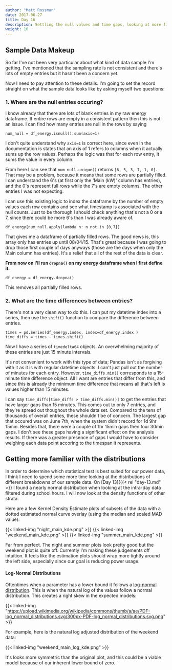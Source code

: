 ```yaml
---
author: "Matt Rossman"
date: 2017-06-27
title: Day 16
description: Settling the null values and time gaps, looking at more filtered sample density estimations
weight: 10
---
```


## Sample Data Makeup
So far I've not been very particular about what kind of data sample I'm getting. I've mentioned that the sampling rate is not consistent and there's lots of empty entries but it hasn't been a concern yet.

Now I need to pay attention to these details. I'm going to set the record straight on what the sample data looks like by asking myself two questions:

### 1. Where are the null entries occuring?

I know already that there are lots of blank entries in my raw energy dataframe. If entire rows are empty in a consistent pattern then this is not an issue. I can find how many entries are null in the rows by saying

	num_null = df_energy.isnull().sum(axis=1)

I don't quite understand why `axis=1` is correct here, since even in the documentation is states that an axis of 1 refers to columns when it actually sums up the row values. Perhaps the logic was that for each row entry, it sums the value in every column.

From here I can see that `num_null.unique()` returns `[6, 5, 3, 7, 1, 0]`. That may be a problem, because it means that some rows are partially filled. I can understand the 6's (at first only the 'Main (kW)' column has entries), and the 0's represent full rows while the 7's are empty columns. The other entries I was not expecting.

I can use this existing logic to index the dataframe by the number of empty values each row contains and see what timestamp is associated with the null counts. Just to be thorough I should check anything that's not a 0 or a 7, since there could be more 6's than I was already aware of.

	df_energy[num_null.apply(lambda n: n not in [0,7]]

That gives me a dataframe of partially filled rows. The good news is, this array only has entries up until 08/04/15. That's great because I was going to drop those first couple of days anyways (those are the days when only the Main column has entries). It's a relief that all of the rest of the data is clear.

**From now on I'll run `dropna()` on my energy dataframe when I first define it.**

	df_energy = df_energy.dropna()

This removes all partially filled rows.

### 2. What are the time differences between entries?

There's not a very clean way to do this. I can put my datetime index into a series, then use the `shift()` function to compare the difference between entries.

	times = pd.Series(df_energy.index, index=df_energy.index )
	time_diffs = times - times.shift()

Now I have a series of `timedelta64` objects. An overwhelming majority of these entries are just 15 minute intervals.

It's not convenient to work with this type of data; Pandas isn't as forgiving with it as it is with regular datetime objects. I can't just pull out the number of minutes for each entry. However, `time_diffs.min()` corresponds to a 15-minute time difference object. All I want are entries that differ from this, and since this is already the minimum time difference that means all that's left is values higher than 15 minutes.

I can say `time_diffs[time_diffs > time_diffs.min()]` to get the entries that have larger gaps than 15 minutes. This comes out to only 7 entries, and they're spread out thoughout the whole data set. Compared to the tens of thousands of overall entries, these shouldn't be of concern. The largest gap that occured was on June 7th, when the system didn't record for 1d 9hr 15min. Besides that, there were a couple of 1hr 15min gaps then four 30min gaps. I don't see these gaps having a significant effect on the analysis results. If there was a greater presence of gaps I would have to consider weighing each data point accoring to the timespan it represents.

## Getting more familiar with the distributions
In order to determine which statistical test is best suited for our power data, I think I need to spend some more time looking at the distributions of different breakdowns of our sample data. On [Day 13]({{< rel "day-13.md" >}} I found a nearly normal distribution when looking at the intra-day data filtered during school hours. I will now look at the density functions of other strata.

Here are a few Kernel Density Estimate plots of subsets of the data with a dotted estimated normal curve overlay (using the median and scaled MAD value):

{{< linked-img "night_main_kde.png" >}}
{{< linked-img "weekend_main_kde.png" >}}
{{< linked-img "summer_main_kde.png" >}}

Far from perfect. The night and summer plots look pretty good but the weekend plot is quite off. Currently I'm making these judgements off intuition. It feels like the estimation plots should wrap more tightly around the left side, especially since our goal is reducing power usage.

#### Log-Normal Distributions
Oftentimes when a parameter has a lower bound it follows a [log-normal distribution](https://en.wikipedia.org/wiki/Log-normal_distribution). This is when the natural log of the values follow a normal distribution. This creates a right skew in the expected models:

{{< linked-img "https://upload.wikimedia.org/wikipedia/commons/thumb/a/ae/PDF-log_normal_distributions.svg/300px-PDF-log_normal_distributions.svg.png" >}}

For example, here is the natural log adjusted distribution of the weekend data:

{{< linked-img "weekend_main_log_kde.png" >}}

It's looks more symmetric than the original plot, and this could be a viable model because of our inherent lower bound of zero.

